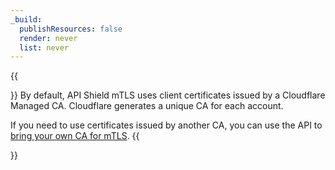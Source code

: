 ```yaml
---
_build:
  publishResources: false
  render: never
  list: never
---
```


{{<Aside type="warning">}}
By default, API Shield mTLS uses client certificates issued by a Cloudflare Managed CA. Cloudflare generates a unique CA for each account.

If you need to use certificates issued by another CA, you can use the API to [bring your own CA for mTLS](/ssl/client-certificates/byo-ca-api-shield/).
{{</Aside>}}